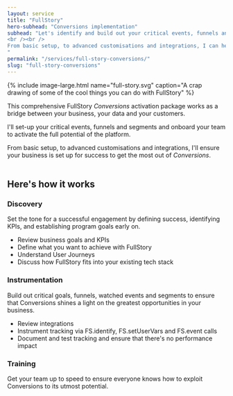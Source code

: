 ```yaml
---
layout: service
title: "FullStory"
hero-subhead: "Conversions implementation"
subhead: "Let's identify and build out your critical events, funnels and segments and onboard your team to activate the full potential of FullStory's <em>Conversions</em>. 
<br /><br />
From basic setup, to advanced customisations and integrations, I can help ensure your business is set up for success.
"
permalink: "/services/full-story-conversions/"
slug: "full-story-conversions"
---
```


{% include image-large.html name="full-story.svg" caption="A crap drawing of some of the cool things you can do with FullStory" %}


This comprehensive FullStory *Conversions* activation package works as a bridge between your business, your data and your customers. 

I'll set-up your critical events, funnels and segments and onboard your team to activate the full potential of the platform. 

From basic setup, to advanced customisations and integrations, I'll ensure your business is set up for success to get the most out of _Conversions_. 
<br /><br />


## Here's how it works

### Discovery 

Set the tone for a successful engagement by defining success, identifying KPIs, and establishing program goals early on.

<ul class="list"> 
<li>Review business goals and KPIs</li>
<li>Define what you want to achieve with FullStory</li>
<li>Understand User Journeys</li>
<li>Discuss how FullStory fits into your existing tech stack</li>
</ul>

### Instrumentation

Build out critical goals, funnels, watched events and segments to ensure that Conversions shines a light on the greatest opportunities in your business.

<ul class="list"> 
<li>Review integrations</li>
<li>Instrument tracking via FS.identify, FS.setUserVars and FS.event calls</li>
<li>Document and test tracking and ensure that there's no performance impact </li>
</ul>


### Training

Get your team up to speed to ensure everyone knows how to exploit Conversions to its utmost potential.


